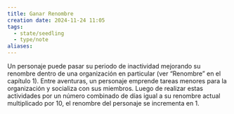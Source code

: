 ```yaml
---
title: Ganar Renombre
creation date: 2024-11-24 11:05
tags:
  - state/seedling
  - type/note
aliases:
---
```


Un personaje puede pasar su periodo de inactividad mejorando su renombre dentro de una organización en particular (ver “Renombre” en el capítulo 1). Entre aventuras, un personaje emprende tareas menores para la organización y socializa con sus miembros. Luego de realizar estas actividades por un número combinado de días igual a su renombre actual multiplicado por 10, el renombre del personaje se incrementa en 1.
